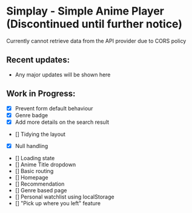 # Simplay - Simple Anime Player (Discontinued until further notice)
Currently cannot retrieve data from the API provider due to CORS policy
## Recent updates:
- Any major updates will be shown here
## Work in Progress:
- [x] Prevent form default behaviour
- [x] Genre badge
- [x] Add more details on the search result
- [] Tidying the layout
- [x] Null handling
- [] Loading state
- [] Anime Title dropdown
- [] Basic routing
- [] Homepage
- [] Recommendation
- [] Genre based page
- [] Personal watchlist using localStorage
- [] "Pick up where you left" feature
